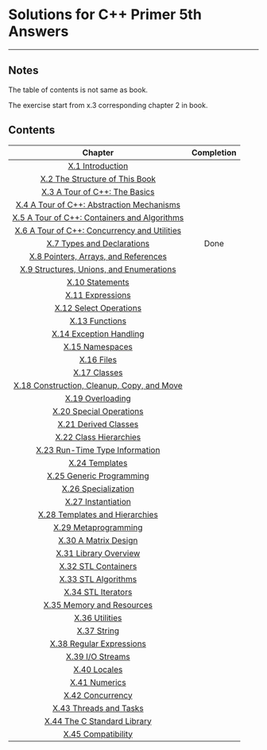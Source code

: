 # Solutions for C++ Primer 5th Answers

---

## Notes

The table of contents is not same as book.

The exercise start from x.3 corresponding chapter 2 in book.

## Contents

|Chapter|Completion|
|:---:|:---:|
|[X.1 Introduction]()||
|[X.2 The Structure of This Book]()||
|[X.3 A Tour of C++: The Basics]()||
|[X.4 A Tour of C++: Abstraction Mechanisms]()||
|[X.5 A Tour of C++: Containers and Algorithms]()||
|[X.6 A Tour of C++: Concurrency and Utilities]()||
|[X.7 Types and Declarations](7/README.md)|Done|
|[X.8 Pointers, Arrays, and References]()||
|[X.9 Structures, Unions, and Enumerations]()||
|[X.10 Statements]()||
|[X.11 Expressions]()||
|[X.12 Select Operations]()||
|[X.13 Functions]()||
|[X.14 Exception Handling]()||
|[X.15 Namespaces]()||
|[X.16 Files]()||
|[X.17 Classes]()||
|[X.18 Construction, Cleanup, Copy, and Move]()||
|[X.19 Overloading]()||
|[X.20 Special Operations]()||
|[X.21 Derived Classes]()||
|[X.22 Class Hierarchies]()||
|[X.23 Run-Time Type Information]()||
|[X.24 Templates]()||
|[X.25 Generic Programming]()||
|[X.26 Specialization]()||
|[X.27 Instantiation]()||
|[X.28 Templates and Hierarchies]()||
|[X.29 Metaprogramming]()||
|[X.30 A Matrix Design]()||
|[X.31 Library Overview]()||
|[X.32 STL Containers]()||
|[X.33 STL Algorithms]()||
|[X.34 STL Iterators]()||
|[X.35 Memory and Resources]()||
|[X.36 Utilities]()||
|[X.37 String]()
|[X.38 Regular Expressions]()||
|[X.39 I/O Streams]()||
|[X.40 Locales]()||
|[X.41 Numerics]()||
|[X.42 Concurrency]()||
|[X.43 Threads and Tasks]()||
|[X.44 The C Standard Library]()||
|[X.45 Compatibility]()||